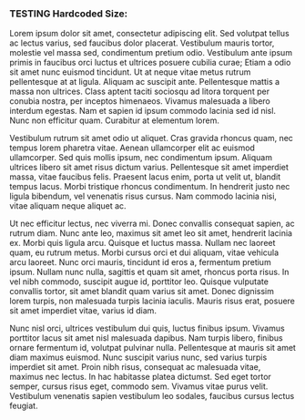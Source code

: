### TESTING Hardcoded Size:

Lorem ipsum dolor sit amet, consectetur adipiscing elit. Sed volutpat tellus ac lectus varius, sed faucibus dolor placerat. Vestibulum mauris tortor, molestie vel massa sed, condimentum pretium odio. Vestibulum ante ipsum primis in faucibus orci luctus et ultrices posuere cubilia curae; Etiam a odio sit amet nunc euismod tincidunt. Ut at neque vitae metus rutrum pellentesque at at ligula. Aliquam ac suscipit ante. Pellentesque mattis a massa non ultrices. Class aptent taciti sociosqu ad litora torquent per conubia nostra, per inceptos himenaeos. Vivamus malesuada a libero interdum egestas. Nam et sapien id ipsum commodo lacinia sed id nisl. Nunc non efficitur quam. Curabitur at elementum lorem.

Vestibulum rutrum sit amet odio ut aliquet. Cras gravida rhoncus quam, nec tempus lorem pharetra vitae. Aenean ullamcorper elit ac euismod ullamcorper. Sed quis mollis ipsum, nec condimentum ipsum. Aliquam ultrices libero sit amet risus dictum varius. Pellentesque sit amet imperdiet massa, vitae faucibus felis. Praesent lacus enim, porta ut velit ut, blandit tempus lacus. Morbi tristique rhoncus condimentum. In hendrerit justo nec ligula bibendum, vel venenatis risus cursus. Nam commodo lacinia nisi, vitae aliquam neque aliquet ac.

Ut nec efficitur lectus, nec viverra mi. Donec convallis consequat sapien, ac rutrum diam. Nunc ante leo, maximus sit amet leo sit amet, hendrerit lacinia ex. Morbi quis ligula arcu. Quisque et luctus massa. Nullam nec laoreet quam, eu rutrum metus. Morbi cursus orci et dui aliquam, vitae vehicula arcu laoreet. Nunc orci mauris, tincidunt id eros a, fermentum pretium ipsum. Nullam nunc nulla, sagittis et quam sit amet, rhoncus porta risus. In vel nibh commodo, suscipit augue id, porttitor leo. Quisque vulputate convallis tortor, sit amet blandit quam varius sit amet. Donec dignissim lorem turpis, non malesuada turpis lacinia iaculis. Mauris risus erat, posuere sit amet imperdiet vitae, varius id diam.

Nunc nisl orci, ultrices vestibulum dui quis, luctus finibus ipsum. Vivamus porttitor lacus sit amet nisl malesuada dapibus. Nam turpis libero, finibus ornare fermentum id, volutpat pulvinar nulla. Pellentesque at mauris sit amet diam maximus euismod. Nunc suscipit varius nunc, sed varius turpis imperdiet sit amet. Proin nibh risus, consequat ac malesuada vitae, maximus nec lectus. In hac habitasse platea dictumst. Sed eget tortor semper, cursus risus eget, commodo sem. Vivamus vitae purus velit. Vestibulum venenatis sapien vestibulum leo sodales, faucibus cursus lectus feugiat.

<!--
**jawadatgithub/jawadatgithub** is a ✨ _special_ ✨ repository because its `README.md` (this file) appears on your GitHub profile.

Here are some ideas to get you started:

- 🔭 I’m currently working on ...
- 🌱 I’m currently learning ...
- 👯 I’m looking to collaborate on ...
- 🤔 I’m looking for help with ...
- 💬 Ask me about ...
- 📫 How to reach me: ...
- 😄 Pronouns: ...
- ⚡ Fun fact: ...
-->
